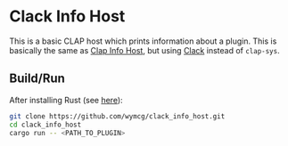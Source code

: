 # Clack Info Host
This is a basic CLAP host which prints information about a plugin. This is basically the same as [Clap Info Host](https://github.com/wymcg/clap_info_host), but using [Clack](https://github.com/prokopyl/clack) instead of `clap-sys`.

## Build/Run
After installing Rust (see [here](https://rustup.rs)):
```bash
git clone https://github.com/wymcg/clack_info_host.git
cd clack_info_host
cargo run -- <PATH_TO_PLUGIN>
```